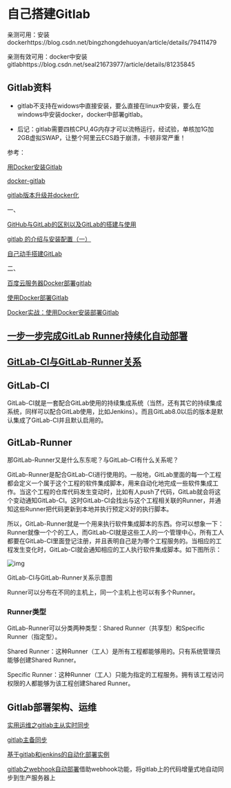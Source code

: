 # 自己搭建Gitlab

亲测可用：安装dockerhttps://blog.csdn.net/bingzhongdehuoyan/article/details/79411479

亲测有效可用：docker中安装gitlabhttps://blog.csdn.net/seal21673977/article/details/81235845

## Gitlab资料

- gitlab不支持在widows中直接安装，要么直接在linux中安装，要么在windows中安装docker，docker中部署gitlab。

- 后记：gitlab需要四核CPU,4G内存才可以流畅运行，经试验，单核加1G加2GB虚拟SWAP，让整个阿里云ECS趋于崩溃，卡顿非常严重！

参考： 

[用Docker安装Gitlab](https://www.jianshu.com/p/24959481340e) 

[docker-gitlab](https://github.com/sameersbn/docker-gitlab) 

[gitlab版本升级并docker化](https://www.jianshu.com/p/f836c3b867f8)

一、

[GitHub与GitLab的区别以及GitLab的搭建与使用](https://www.jianshu.com/p/947eaa90d6cf)

[gitlab 的介绍与安装配置（一）](http://blog.51cto.com/flyfish225/2145495)

[自己动手搭建GitLab](https://blog.csdn.net/zerokkqq/article/details/79728459)

二、

[百度云服务器Docker部署gitlab](https://blog.csdn.net/seal21673977/article/details/81235845)

[使用Docker部署Gitlab](https://www.cnblogs.com/int32bit/p/5310382.html)

[Docker实战：使用Docker安装部署Gitlab](https://blog.csdn.net/liyuejin/article/details/78410132)



## [一步一步完成GitLab Runner持续化自动部署](https://blog.csdn.net/shuyuea3/article/details/80699073)

## [GitLab-CI与GitLab-Runner关系](https://www.cnblogs.com/cnundefined/p/7095368.html)

## GitLab-CI

GitLab-CI就是一套配合GitLab使用的持续集成系统（当然，还有其它的持续集成系统，同样可以配合GitLab使用，比如Jenkins）。而且GitLab8.0以后的版本是默认集成了GitLab-CI并且默认启用的。

## GitLab-Runner

那GitLab-Runner又是什么东东呢？与GitLab-CI有什么关系呢？

GitLab-Runner是配合GitLab-CI进行使用的。一般地，GitLab里面的每一个工程都会定义一个属于这个工程的软件集成脚本，用来自动化地完成一些软件集成工作。当这个工程的仓库代码发生变动时，比如有人push了代码，GitLab就会将这个变动通知GitLab-CI。这时GitLab-CI会找出与这个工程相关联的Runner，并通知这些Runner把代码更新到本地并执行预定义好的执行脚本。

所以，GitLab-Runner就是一个用来执行软件集成脚本的东西。你可以想象一下：Runner就像一个个的工人，而GitLab-CI就是这些工人的一个管理中心，所有工人都要在GitLab-CI里面登记注册，并且表明自己是为哪个工程服务的。当相应的工程发生变化时，GitLab-CI就会通知相应的工人执行软件集成脚本。如下图所示：

![img](https://images2015.cnblogs.com/blog/1171685/201706/1171685-20170629165716758-915731937.png)

GitLab-CI与GitLab-Runner关系示意图

Runner可以分布在不同的主机上，同一个主机上也可以有多个Runner。

### Runner类型

GitLab-Runner可以分类两种类型：Shared Runner（共享型）和Specific Runner（指定型）。

Shared Runner：这种Runner（工人）是所有工程都能够用的。只有系统管理员能够创建Shared Runner。

Specific Runner：这种Runner（工人）只能为指定的工程服务。拥有该工程访问权限的人都能够为该工程创建Shared Runner。



## Gitlab部署架构、运维

[实用运维之gitlab主从实时同步](https://www.jianshu.com/p/52de6a8d29d6)

[gitlab主备同步](https://blog.csdn.net/syloke/article/details/48050559)

[基于gitlab和jenkins的自动化部署实例](https://blog.csdn.net/aaaaaab_/article/details/82012044)

[gitlab之webhook自动部署](https://www.jianshu.com/p/00bc0323e83f)借助webhook功能，将gitlab上的代码增量式地自动同步到生产服务器上













































